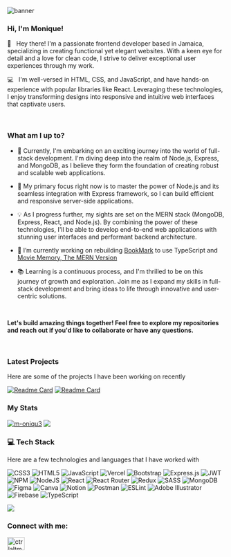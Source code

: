![banner](https://user-images.githubusercontent.com/55692227/167329643-4efae56e-c136-4792-8bd9-ea699bc92c58.png)



<h3 align="left">Hi, I'm Monique!</h3>

<p align="left"> 👋 &nbsp; Hey there! I'm a passionate frontend developer based in Jamaica, specializing in creating functional yet elegant websites. With a keen eye for detail and a love for clean code, I strive to deliver exceptional user experiences through my work. 

</br> 

💻 &nbsp; I'm well-versed in HTML, CSS, and JavaScript, and have hands-on experience with popular libraries like React. Leveraging these technologies, I enjoy transforming designs into responsive and intuitive web interfaces that captivate users. 
</p>
 
 
 </br> 
 
### What am I up to?

- 🌱 Currently, I'm embarking on an exciting journey into the world of full-stack development. I'm diving deep into the realm of Node.js, Express, and MongoDB, as I believe they form the foundation of creating robust and scalable web applications.

- 🚀 My primary focus right now is to master the power of Node.js and its seamless integration with Express framework, so I can build efficient and responsive server-side applications.

- 💡 As I progress further, my sights are set on the MERN stack (MongoDB, Express, React, and Node.js). By combining the power of these technologies, I'll be able to develop end-to-end web applications with stunning user interfaces and performant backend architecture.

- 🔭 I’m currently working on rebuilding [BookMark](https://github.com/m-oniqu3/bookmark-app) to use TypeScript and [Movie Memory, The MERN Version](https://github.com/m-oniqu3/Movie-Memory-With-Auth)

- 📚 Learning is a continuous process, and I'm thrilled to be on this journey of growth and exploration. Join me as I expand my skills in full-stack development and bring ideas to life through innovative and user-centric solutions.

</br> 

<p>
 <b>Let's build amazing things together! Feel free to explore my repositories and reach out if you'd like to collaborate or have any questions. 
 </b>
</p>

</br> 

<!-- 🔗 Feel free to explore [my portfolio]() to see some of my notable projects. Each project represents a blend of my technical skills, creativity, and dedication to delivering impactful web experiences. -->

### Latest Projects 

Here are some of the projects I have been working on recently
<!-- 
| [![Readme Card](https://github-readme-stats.vercel.app/api/pin/?username=m-oniqu3&repo=bookmark-app&theme=gotham)](https://github.com/anuraghazra/github-readme-stats) | [![Readme Card](https://github-readme-stats.vercel.app/api/pin/?username=m-oniqu3&repo=finest-co&theme=gotham)](https://github.com/anuraghazra/github-readme-stats) |
| ------------- | ------------- | -->

<!-- <div align="center"> -->
 
[![Readme Card](https://github-readme-stats.vercel.app/api/pin/?username=m-oniqu3&repo=movie-memory&theme=gotham&hide_border=true)](https://github.com/anuraghazra/github-readme-stats) 
[![Readme Card](https://github-readme-stats.vercel.app/api/pin/?username=m-oniqu3&repo=gym-natura&theme=gotham&hide_border=true)](https://github.com/anuraghazra/github-readme-stats) 
 
<!-- </div> -->


### My Stats

<!-- | <a href="https://github.com/anuraghazra/github-readme-stats"><img align="center" src="https://github-readme-streak-stats.herokuapp.com/?user=m-oniqu3&theme=gotham" alt="m-oniqu3" /></a> | <a href="https://github.com/anuraghazra/convoychat"> <img align="center" src="https://github-readme-stats.vercel.app/api?username=m-oniqu3&theme=gotham&show_icons=true" /></a> |
| ----------- | ----------- | -->

<div align="left">
 
<a href="https://github.com/anuraghazra/github-readme-stats"><img align="center" src="https://github-readme-streak-stats.herokuapp.com/?user=m-oniqu3&theme=gotham&hide_border=true" alt="m-oniqu3" /></a> <a href="https://github.com/anuraghazra/convoychat"> <img align="center" src="https://github-readme-stats.vercel.app/api?username=m-oniqu3&theme=gotham&show_icons=true&hide_border=true&hide_rank=true" /></a>
 
</div>



### 💻 Tech Stack

Here are a few technologies and languages that I have worked with

![CSS3](https://img.shields.io/badge/css3-%231572B6.svg?style=for-the-badge&logo=css3&logoColor=white) ![HTML5](https://img.shields.io/badge/html5-%23E34F26.svg?style=for-the-badge&logo=html5&logoColor=white) ![JavaScript](https://img.shields.io/badge/javascript-%23323330.svg?style=for-the-badge&logo=javascript&logoColor=%23F7DF1E) ![Vercel](https://img.shields.io/badge/vercel-%23000000.svg?style=for-the-badge&logo=vercel&logoColor=white) ![Bootstrap](https://img.shields.io/badge/bootstrap-%23563D7C.svg?style=for-the-badge&logo=bootstrap&logoColor=white) ![Express.js](https://img.shields.io/badge/express.js-%23404d59.svg?style=for-the-badge&logo=express&logoColor=%2361DAFB) ![JWT](https://img.shields.io/badge/JWT-black?style=for-the-badge&logo=JSON%20web%20tokens) ![NPM](https://img.shields.io/badge/NPM-%23000000.svg?style=for-the-badge&logo=npm&logoColor=white) ![NodeJS](https://img.shields.io/badge/node.js-6DA55F?style=for-the-badge&logo=node.js&logoColor=white) ![React](https://img.shields.io/badge/react-%2320232a.svg?style=for-the-badge&logo=react&logoColor=%2361DAFB) ![React Router](https://img.shields.io/badge/React_Router-CA4245?style=for-the-badge&logo=react-router&logoColor=white) ![Redux](https://img.shields.io/badge/redux-%23593d88.svg?style=for-the-badge&logo=redux&logoColor=white) ![SASS](https://img.shields.io/badge/SASS-hotpink.svg?style=for-the-badge&logo=SASS&logoColor=white) ![MongoDB](https://img.shields.io/badge/MongoDB-%234ea94b.svg?style=for-the-badge&logo=mongodb&logoColor=white) 	![Figma](https://img.shields.io/badge/figma-%23F24E1E.svg?style=for-the-badge&logo=figma&logoColor=white) ![Canva](https://img.shields.io/badge/Canva-%2300C4CC.svg?style=for-the-badge&logo=Canva&logoColor=white) ![Notion](https://img.shields.io/badge/Notion-%23000000.svg?style=for-the-badge&logo=notion&logoColor=white) ![Postman](https://img.shields.io/badge/Postman-FF6C37?style=for-the-badge&logo=postman&logoColor=white) ![ESLint](https://img.shields.io/badge/ESLint-4B3263?style=for-the-badge&logo=eslint&logoColor=white) ![Adobe Illustrator](https://img.shields.io/badge/adobeillustrator-%23FF9A00.svg?style=for-the-badge&logo=adobeillustrator&logoColor=white) ![Firebase](https://img.shields.io/badge/firebase-%23039BE5.svg?style=for-the-badge&logo=firebase) ![TypeScript](https://img.shields.io/badge/typescript-%23007ACC.svg?style=for-the-badge&logo=typescript&logoColor=white)


<!-- [![](https://visitcount.itsvg.in/api?id=m-oniqu3&icon=0&color=0)](https://visitcount.itsvg.in) -->




<a href="https://github.com/anuraghazra/convoychat">
  <img align="center" src="https://github-readme-stats.vercel.app/api/top-langs/?username=m-oniqu3&theme=gotham&layout=compact&hide=python" />
</a>


<h3 align="left">Connect with me:</h3>
<p align="left">
<a href="https://twitter.com/ctrlaltmonique" target="blank"><img align="center" src="https://raw.githubusercontent.com/rahuldkjain/github-profile-readme-generator/master/src/images/icons/Social/twitter.svg" alt="ctrlaltmonique" height="30" width="40" /></a>  
</p>





<!--
**m-oniqu3/m-oniqu3** is a ✨ _special_ ✨ repository because its `README.md` (this file) appears on your GitHub profile.

Here are some ideas to get you started:

- 🔭 I’m currently working on ...
- 🌱 I’m currently learning ...
- 👯 I’m looking to collaborate on ...
- 🤔 I’m looking for help with ...
- 💬 Ask me about ...
- 📫 How to reach me: ...
- 😄 Pronouns: ...
- ⚡ Fun fact: ...
-->

